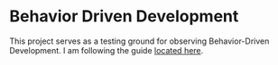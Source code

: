 # Behavior Driven Development

This project serves as a testing ground for observing Behavior-Driven Development. I am following the guide [located here](https://docs.specflow.org/projects/getting-started/en/latest/index.html).